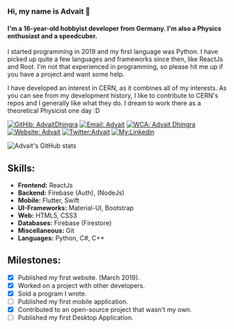 ### Hi, my name is  Advait 👋

#### I'm a 16-year-old hobbyist developer from Germany. I'm also a Physics enthusiast and a speedcuber. 

I started programming in 2019 and my first language was Python. I have picked up quite a few languages
and frameworks since then, like ReactJs and Root. I'm not that experienced in programming, so please hit
me up if you have a project and want some help.  

I have developed an interest in CERN, as it combines all of my interests. As you can see from my development history, I like to contribute to CERN's repos and I generally like what they do. I dream to work there as a theoretical Physicist one day :D 

[![GitHib: AdvaitDhingra](https://img.shields.io/github/followers/AdvaitDhingra?label=Follow&style=social)](https://github.com/advaitdhingra)
[![Email: Advait](https://img.shields.io/badge/Email-Advait-red)](mailto:advaittheboss@gmail.com)
[![WCA: Advait Dhingra](https://img.shields.io/badge/WCA-Speedcubing-orange)](https://www.worldcubeassociation.org/persons/2016DHIN01)
[![Website: Advait](https://img.shields.io/badge/My-Website-blue)](https://AdvaitDhingra.github.io)
[![Twitter:Advait](https://img.shields.io/twitter/url?label=Twitter&style=social&url=https%3A%2F%2Ftwitter.com%2FAdvaitDhingra1)](https://twitter.com/AdvaitDhingra1)
[![My:Linkedin](https://img.shields.io/badge/My-Linkedin-blue)](https://www.linkedin.com/in/advait-dhingra-22172b214/)

![Advait's GitHub stats](https://github-readme-stats.vercel.app/api?username=advaitdhingra&show_icons=true&theme=dark&count_private=true)

## Skills:

- **Frontend:** ReactJs
- **Backend:** Firebase (Auth), (NodeJs)
- **Mobile:** Flutter, Swift
- **UI-Frameworks:** Material-UI, Bootstrap
- **Web:** HTML5, CSS3
- **Databases:** Firebase (Firestore)
- **Miscellaneous:** Git
- **Languages:** Python, C#, C++


## Milestones:
* [x] Published my first website. (March 2019).
* [x] Worked on a project with other developers.
* [x] Sold a program I wrote.
* [ ] Published my first mobile application.
* [x] Contributed to an open-source project that wasn't my own.
* [ ] Published my first Desktop Application.
